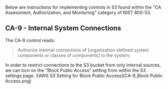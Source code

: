 Below are instructions for implementing controls in S3 found within the "CA Assessment, Authorization, and Monitoring" category of NIST 800-53. 

## CA-9 - Internal System Connections
The CA-9 control reads: 
> Authorize internal connections of [organization-defined system components or classes of components] to the system;

In order to restrict connections to the S3 bucket from only internal sources, we can turn on the "Block Public Access" setting from within the S3 settings page. 
![AWS S3 Setting for Block Public Access](CA-9_Block Public Access.png)
